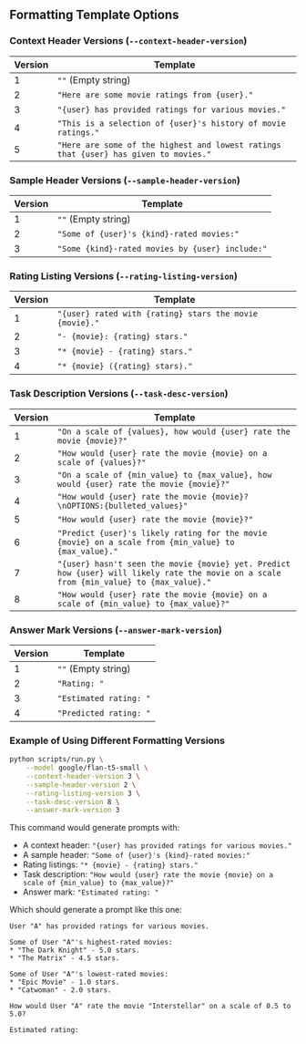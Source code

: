 ## Formatting Template Options

### Context Header Versions (`--context-header-version`)

| Version | Template |
|---------|----------|
| 1 | `""` (Empty string) |
| 2 | `"Here are some movie ratings from {user}."` |
| 3 | `"{user} has provided ratings for various movies."` |
| 4 | `"This is a selection of {user}'s history of movie ratings."` |
| 5 | `"Here are some of the highest and lowest ratings that {user} has given to movies."` |

### Sample Header Versions (`--sample-header-version`)

| Version | Template |
|---------|----------|
| 1 | `""` (Empty string) |
| 2 | `"Some of {user}'s {kind}-rated movies:"` |
| 3 | `"Some {kind}-rated movies by {user} include:"` |

### Rating Listing Versions (`--rating-listing-version`)

| Version | Template |
|---------|----------|
| 1 | `"{user} rated with {rating} stars the movie {movie}."` |
| 2 | `"- {movie}: {rating} stars."` |
| 3 | `"* {movie} - {rating} stars."` |
| 4 | `"* {movie} ({rating} stars)."` |

### Task Description Versions (`--task-desc-version`)

| Version | Template |
|---------|----------|
| 1 | `"On a scale of {values}, how would {user} rate the movie {movie}?"` |
| 2 | `"How would {user} rate the movie {movie} on a scale of {values}?"` |
| 3 | `"On a scale of {min_value} to {max_value}, how would {user} rate the movie {movie}?"` |
| 4 | `"How would {user} rate the movie {movie}?\nOPTIONS:{bulleted_values}"` |
| 5 | `"How would {user} rate the movie {movie}?"` |
| 6 | `"Predict {user}'s likely rating for the movie {movie} on a scale from {min_value} to {max_value}."` |
| 7 | `"{user} hasn't seen the movie {movie} yet. Predict how {user} will likely rate the movie on a scale from {min_value} to {max_value}."` |
| 8 | `"How would {user} rate the movie {movie} on a scale of {min_value} to {max_value}?"` |

### Answer Mark Versions (`--answer-mark-version`)

| Version | Template |
|---------|----------|
| 1 | `""` (Empty string) |
| 2 | `"Rating: "` |
| 3 | `"Estimated rating: "` |
| 4 | `"Predicted rating: "` |

### Example of Using Different Formatting Versions

```bash
python scripts/run.py \
    --model google/flan-t5-small \
    --context-header-version 3 \
    --sample-header-version 2 \
    --rating-listing-version 3 \
    --task-desc-version 8 \
    --answer-mark-version 3
```

This command would generate prompts with:

- A context header: `"{user} has provided ratings for various movies."`
- A sample header: `"Some of {user}'s {kind}-rated movies:"`
- Rating listings: `"* {movie} - {rating} stars."`
- Task description: `"How would {user} rate the movie {movie} on a scale of {min_value} to {max_value}?"`
- Answer mark: `"Estimated rating: "`

Which should generate a prompt like this one:

```text
User "A" has provided ratings for various movies.

Some of User "A"'s highest-rated movies:
* "The Dark Knight" - 5.0 stars.
* "The Matrix" - 4.5 stars.

Some of User "A"'s lowest-rated movies:
* "Epic Movie" - 1.0 stars.
* "Catwoman" - 2.0 stars.

How would User "A" rate the movie "Interstellar" on a scale of 0.5 to 5.0?

Estimated rating:
```
